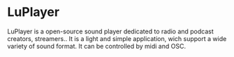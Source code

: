 # LuPlayer
LuPlayer is a open-source sound player dedicated to radio and podcast creators, streamers..
It is a light and simple application, wich support a wide variety of sound format.
It can be controlled by midi and OSC.